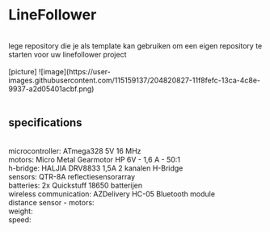 # LineFollower
<br />
lege repository die je als template kan gebruiken om een eigen repository te starten voor uw linefollower project
<br />
<br />
[picture]
![image](https://user-images.githubusercontent.com/115159137/204820827-11f8fefc-13ca-4c8e-9937-a2d05401acbf.png)
<br />
<br />
  
## specifications
<br />
microcontroller: ATmega328 5V 16 MHz 
<br />
motors: Micro Metal Gearmotor HP 6V - 1,6 A - 50:1 
<br />
h-bridge: HALJIA DRV8833 1,5A 2 kanalen H-Bridge
<br />
sensors: QTR-8A reflectiesensorarray
<br />
batteries: 2x Quickstuff 18650 batterijen 
<br />
wireless communication: AZDelivery HC-05 Bluetooth module 
<br />
distance sensor - motors:
<br />
weight:
<br />
speed: 
<br />
